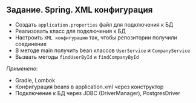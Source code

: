 ## Задание. Spring. XML конфигурация

- Создать `application.properties` файл для подключения к БД
- Реализовать класс для подключения к БД
- Настроить `XML конфигурацию` так, чтобы репозитории получили соединение
- В методе main получить bean классов `UserService` и `CompanyService`
- Вызвать методы `findUserById` и `findCompanyById`

*Применено*:
- Gradle, Lombok
- Конфигурация beans в application.xml через конструктор
- Подключение к БД через JDBC (DriverManager), PostgresDriver
